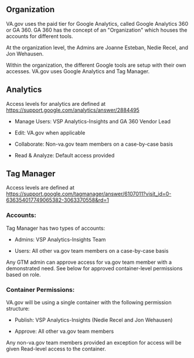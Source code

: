 ## Organization

VA.gov uses the paid tier for Google Analytics, called Google Analytics 360 or GA 360. GA 360 has the concept of an "Organization" which houses the accounts for different tools.

At the organization level, the Admins are Joanne Esteban, Nedie Recel, and Jon Wehausen. 

Within the organization, the different Google tools are setup with their own accesses. VA.gov uses Google Analytics and Tag Manager.

## Analytics

Access levels for analytics are defined at https://support.google.com/analytics/answer/2884495

- Manage Users: VSP Analytics-Insights and GA 360 Vendor Lead

- Edit: VA.gov when applicable

- Collaborate: Non-va.gov team members on a case-by-case basis

- Read & Analyze: Default access provided

## Tag Manager

Access levels are defined at https://support.google.com/tagmanager/answer/6107011?visit_id=0-636354017749065382-3063370558&rd=1

### Accounts:

Tag Manager has two types of accounts:

- Admins: VSP Analytics-Insights Team

- Users: All other va.gov team members on a case-by-case basis

Any GTM admin can approve access for va.gov team member with a demonstrated need. See below for approved container-level permissions based on role.

### Container Permissions:

VA.gov will be using a single container with the following permission structure:

- Publish: VSP Analytics-Insights (Nedie Recel and Jon Wehausen)

- Approve: All other va.gov team members

Any non-va.gov team members provided an exception for access will be given Read-level access to the container.

